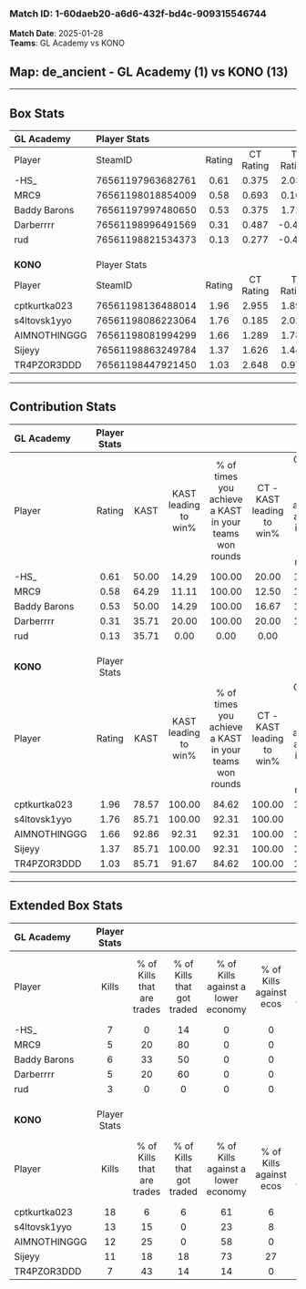### Match ID: 1-60daeb20-a6d6-432f-bd4c-909315546744  
**Match Date**: 2025-01-28  
**Teams**: GL Academy vs KONO  

## **Map**: de_ancient - GL Academy (1) vs KONO (13)  
---  

## Box Stats  

| **GL Academy** | Player Stats      |        |           |          |       |       |       |         |        |      |     |
| :- | :- | :-: | :-: | :-: | :-: | :-: | :-: | :-: | :-: | :-: | :-: |
| Player         | SteamID           | Rating | CT Rating | T Rating | KAST  |  ADR  | Kills | Assists | Deaths | K/D  | HS% |
| -HS_           | 76561197963682761 |  0.61  |   0.375   |  2.035   | 50.00 | 71.0  |   7   |    3    |   13   | 0.54 | 71  |
| MRC9           | 76561198018854009 |  0.58  |   0.693   |  0.160   | 64.29 | 42.7  |   5   |    3    |   11   | 0.45 | 60  |
| Baddy Barons   | 76561197997480650 |  0.53  |   0.375   |  1.721   | 50.00 | 59.0  |   6   |    0    |   12   | 0.50 | 66  |
| Darberrrr      | 76561198996491569 |  0.31  |   0.487   |  -0.452  | 35.71 | 51.1  |   5   |    2    |   13   | 0.38 | 20  |
| rud            | 76561198821534373 |  0.13  |   0.277   |  -0.471  | 35.71 | 21.7  |   3   |    1    |   12   | 0.25 | 33  |
|                |                   |        |           |          |       |       |       |         |        |      |     |
|                |                   |        |           |          |       |       |       |         |        |      |     |
|                |                   |        |           |          |       |       |       |         |        |      |     |
| **KONO**       | Player Stats      |        |           |          |       |       |       |         |        |      |     |
| Player         | SteamID           | Rating | CT Rating | T Rating | KAST  |  ADR  | Kills | Assists | Deaths | K/D  | HS% |
| cptkurtka023   | 76561198136488014 |  1.96  |   2.955   |  1.890   | 78.57 | 125.4 |  18   |    1    |   5    | 3.60 | 50  |
| s4ltovsk1yyo   | 76561198086223064 |  1.76  |   0.185   |  2.020   | 85.71 | 106.1 |  13   |    6    |   3    | 4.33 | 15  |
| AIMNOTHINGGG   | 76561198081994299 |  1.66  |   1.289   |  1.781   | 92.86 | 98.1  |  12   |    3    |   4    | 3.00 | 75  |
| Sijeyy         | 76561198863249784 |  1.37  |   1.626   |  1.441   | 85.71 | 63.9  |  11   |    4    |   6    | 1.83 | 27  |
| TR4PZOR3DDD    | 76561198447921450 |  1.03  |   2.648   |  0.977   | 85.71 | 56.9  |   7   |    4    |   8    | 0.88 | 71  |
---  

## Contribution Stats  

| **GL Academy** | Player Stats |       |                      |                                                        |                           |                                                             |                          |                                                            |
| :- | :-: | :-: | :-: | :-: | :-: | :-: | :-: | :-: |
| Player         |    Rating    | KAST  | KAST leading to win% | % of times you achieve a KAST in your teams won rounds | CT - KAST leading to win% | CT - % of times you achieve a KAST in your teams won rounds | T - KAST leading to win% | T - % of times you achieve a KAST in your teams won rounds |
| -HS_           |     0.61     | 50.00 |        14.29         |                         100.00                         |           20.00           |                           100.00                            |           0.00           |                            0.00                            |
| MRC9           |     0.58     | 64.29 |        11.11         |                         100.00                         |           12.50           |                           100.00                            |           0.00           |                            0.00                            |
| Baddy Barons   |     0.53     | 50.00 |        14.29         |                         100.00                         |           16.67           |                           100.00                            |           0.00           |                            0.00                            |
| Darberrrr      |     0.31     | 35.71 |        20.00         |                         100.00                         |           20.00           |                           100.00                            |           0.00           |                            0.00                            |
| rud            |     0.13     | 35.71 |         0.00         |                          0.00                          |           0.00            |                            0.00                             |           0.00           |                            0.00                            |
|                |              |       |                      |                                                        |                           |                                                             |                          |                                                            |
|                |              |       |                      |                                                        |                           |                                                             |                          |                                                            |
|                |              |       |                      |                                                        |                           |                                                             |                          |                                                            |
| **KONO**       | Player Stats |       |                      |                                                        |                           |                                                             |                          |                                                            |
| Player         |    Rating    | KAST  | KAST leading to win% | % of times you achieve a KAST in your teams won rounds | CT - KAST leading to win% | CT - % of times you achieve a KAST in your teams won rounds | T - KAST leading to win% | T - % of times you achieve a KAST in your teams won rounds |
| cptkurtka023   |     1.96     | 78.57 |        100.00        |                         84.62                          |          100.00           |                           100.00                            |          100.00          |                           81.82                            |
| s4ltovsk1yyo   |     1.76     | 85.71 |        100.00        |                         92.31                          |          100.00           |                            50.00                            |          100.00          |                           100.00                           |
| AIMNOTHINGGG   |     1.66     | 92.86 |        92.31         |                         92.31                          |          100.00           |                           100.00                            |          90.91           |                           90.91                            |
| Sijeyy         |     1.37     | 85.71 |        100.00        |                         92.31                          |          100.00           |                           100.00                            |          100.00          |                           90.91                            |
| TR4PZOR3DDD    |     1.03     | 85.71 |        91.67         |                         84.62                          |          100.00           |                           100.00                            |          90.00           |                           81.82                            |
---  

## Extended Box Stats  

| **GL Academy** | Player Stats |                            |                            |                                    |                         |                              |                                 |        |                             |                                     |                          |                               |                            |
| :- | :-: | :-: | :-: | :-: | :-: | :-: | :-: | :-: | :-: | :-: | :-: | :-: | :-: |
| Player         |    Kills     | % of Kills that are trades | % of Kills that got traded | % of Kills against a lower economy | % of Kills against ecos | % of Kills that are flawless | % of Kills that are close duels | Deaths | % of Deaths that get traded | % of Deaths against a lower economy | % of Deaths against ecos | % of Deaths that are flawless | % of Deaths that are close |
| -HS_           |      7       |             0              |             14             |                 0                  |            0            |              57              |                0                |   13   |              0              |                  0                  |            0             |              46               |             8              |
| MRC9           |      5       |             20             |             80             |                 0                  |            0            |              40              |               20                |   11   |              9              |                  0                  |            0             |              73               |             9              |
| Baddy Barons   |      6       |             33             |             50             |                 0                  |            0            |              17              |                0                |   12   |              8              |                  0                  |            0             |              67               |             8              |
| Darberrrr      |      5       |             20             |             60             |                 0                  |            0            |              80              |                0                |   13   |              8              |                  0                  |            0             |              54               |             8              |
| rud            |      3       |             0              |             0              |                 0                  |            0            |              67              |                0                |   12   |              8              |                  0                  |            0             |              75               |             0              |
|                |              |                            |                            |                                    |                         |                              |                                 |        |                             |                                     |                          |                               |                            |
|                |              |                            |                            |                                    |                         |                              |                                 |        |                             |                                     |                          |                               |                            |
|                |              |                            |                            |                                    |                         |                              |                                 |        |                             |                                     |                          |                               |                            |
| **KONO**       | Player Stats |                            |                            |                                    |                         |                              |                                 |        |                             |                                     |                          |                               |                            |
| Player         |    Kills     | % of Kills that are trades | % of Kills that got traded | % of Kills against a lower economy | % of Kills against ecos | % of Kills that are flawless | % of Kills that are close duels | Deaths | % of Deaths that get traded | % of Deaths against a lower economy | % of Deaths against ecos | % of Deaths that are flawless | % of Deaths that are close |
| cptkurtka023   |      18      |             6              |             6              |                 61                 |            6            |              56              |                6                |   5    |             40              |                 20                  |            0             |              60               |             0              |
| s4ltovsk1yyo   |      13      |             15             |             0              |                 23                 |            8            |              54              |                8                |   3    |              0              |                 33                  |            0             |              67               |             0              |
| AIMNOTHINGGG   |      12      |             25             |             0              |                 58                 |            0            |              67              |                0                |   4    |             25              |                 25                  |            0             |              25               |             25             |
| Sijeyy         |      11      |             18             |             18             |                 73                 |           27            |              73              |               18                |   6    |             50              |                 33                  |            0             |              50               |             0              |
| TR4PZOR3DDD    |      7       |             43             |             14             |                 14                 |            0            |              71              |                0                |   8    |             63              |                 50                  |            13            |              63               |             0              |
